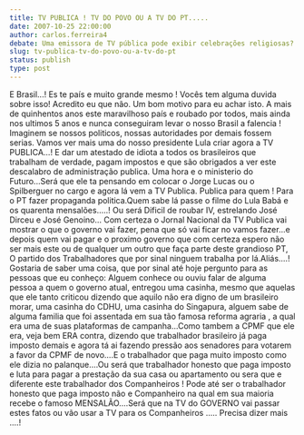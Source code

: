 ```yaml
---
title: TV PUBLICA ! TV DO POVO OU A TV DO PT.....
date: 2007-10-25 22:00:00
author: carlos.ferreira4
debate: Uma emissora de TV pública pode exibir celebrações religiosas?
slug: tv-publica-tv-do-povo-ou-a-tv-do-pt
status: publish 
type: post
---
```


E Brasil...! Es te país e muito grande mesmo ! Vocês tem alguma duvida sobre isso! Acredito eu que não. Um bom motivo para eu achar isto. A mais de quinhentos anos este maravilhoso país e roubado por todos, mais ainda nos ultimos 5 anos e nunca conseguiram levar o nosso Brasil a falencia ! Imaginem se nossos politicos, nossas autoridades por demais fossem serias. Vamos ver mais uma do nosso presidente Lula criar agora a TV PUBLICA...! E dar um atestado de idiota a todos os brasileiros que trabalham de verdade, pagam impostos e que são obrigados a ver este descalabro de administração publica. Uma hora e o ministerio do Futuro...Será que ele ta pensando em colocar o Jorge Lucas ou o Spilberguer no cargo e agora lá vem a TV Publica. Publica para quem ! Para o PT fazer propaganda politica.Quem sabe lá passe o filme do Lula Babá e os quarenta mensalões.....! Ou será Dificil de roubar IV, estrelando José Dirceu e José Genoino... Com certeza o Jornal Nacional da TV Publica vai mostrar o que o governo vai fazer, pena que só vai ficar no vamos fazer...e depois quem vai pagar e o proximo governo que com certeza espero não ser mais este ou de qualquer um outro que faça parte deste grandioso PT, O partido dos Trabalhadores que por sinal ninguem trabalha por lá.Aliás....! Gostaria de saber uma coisa, que por sinal até hoje pergunto para as pessoas que eu conheço: Alguem conhece ou ouviu falar de alguma pessoa a quem o governo atual, entregou uma casinha, mesmo que aquelas que ele tanto criticou dizendo que aquilo não era digno de um brasileiro morar, uma casinha do CDHU, uma casinha do Singapura, alguem sabe de alguma familia que foi assentada em sua tão famosa reforma agraria , a qual era uma de suas plataformas de campanha...Como tambem a CPMF que ele era, veja bem ERA contra, dizendo que trabalhador brasileiro já paga imposto demais e agora tá ai fazendo pressão aos senadores para votarem a favor da CPMF de novo....E o trabalhador que paga muito imposto como ele dizia no palanque....Ou será que trabalhador honesto que paga imposto e luta para pagar a prestação da sua casa ou apartamento ou sera que e diferente este trabalhador dos Companheiros ! Pode até ser o trabalhador honesto que paga imposto não e Companheiro na qual em sua maioria recebe o famoso MENSALÃO....Será que na TV do GOVERNO vai passar estes fatos ou vão usar a TV para os Companheiros ..... Precisa dizer mais ....!
